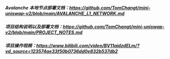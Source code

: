 ##### Avalanche 本地节点部署文档：https://github.com/TomChangt/mini-uniswap-v2/blob/main/AVALANCHE_L1_NETWORK.md

##### 项目结构说明以及部署文档：https://github.com/TomChangt/mini-uniswap-v2/blob/main/PROJECT_NOTES.md

##### 项目操作视频：https://www.bilibili.com/video/BV11ajdzdELm/?vd_source=123574ae33f50b0736dd0e832b537db2
